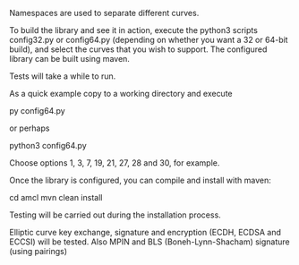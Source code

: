 Namespaces are used to separate different curves.

To build the library and see it in action, execute the python3 scripts 
config32.py or config64.py (depending on whether you want a 32 or 
64-bit build), and select the curves that you wish to support. The 
configured library can be built using maven. 

Tests will take a while to  run.

As a quick example copy to a working directory and execute

py config64.py

or perhaps

python3 config64.py

Choose options 1, 3, 7, 19, 21, 27, 28 and 30, for example.

Once the library is configured, you can compile and install with maven:

cd amcl
mvn clean install

Testing will be carried out during the installation process.

Elliptic curve key exchange, signature and encryption (ECDH, ECDSA and ECCSI) will be tested.
Also MPIN and BLS (Boneh-Lynn-Shacham) signature (using pairings)

